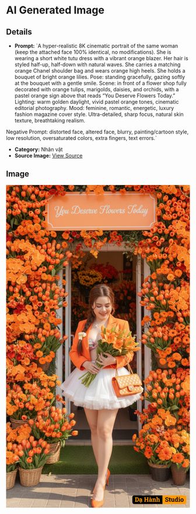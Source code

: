 # AI Generated Image

## Details
- **Prompt:** `A hyper-realistic 8K cinematic portrait of the same woman (keep the attached face 100% identical, no modifications).
She is wearing a short white tutu dress with a vibrant orange blazer. Her hair is styled half-up, half-down with natural waves. She carries a matching orange Chanel shoulder bag and wears orange high heels. She holds a bouquet of bright orange lilies.
Pose: standing gracefully, gazing softly at the bouquet with a gentle smile.
Scene: in front of a flower shop fully decorated with orange tulips, marigolds, daisies, and orchids, with a pastel orange sign above that reads “You Deserve Flowers Today.”
Lighting: warm golden daylight, vivid pastel orange tones, cinematic editorial photography.
Mood: feminine, romantic, energetic, luxury fashion magazine cover style.
Ultra-detailed, sharp focus, natural skin texture, breathtaking realism.

Negative Prompt: distorted face, altered face, blurry, painting/cartoon style, low resolution, oversaturated colors, extra fingers, text errors.`
- **Category:** Nhân vật
- **Source Image:** [View Source](https://raw.githubusercontent.com/lenzcomvth/ImageLibrary/main/Female.png)

## Image
![AI Generated Image](./image-2025-10-03T12-05-49-170Z.png)